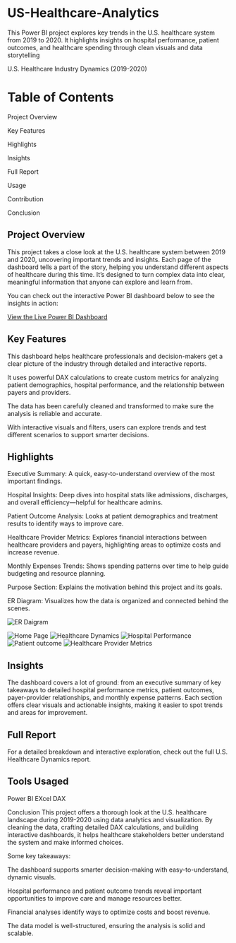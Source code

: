 # US-Healthcare-Analytics
This Power BI project explores key trends in the U.S. healthcare system from 2019 to 2020. It highlights insights on hospital performance, patient outcomes, and healthcare spending through clean visuals and data storytelling

U.S. Healthcare Industry Dynamics (2019-2020)
# Table of Contents
Project Overview

Key Features

Highlights

Insights

Full Report

Usage

Contribution

Conclusion

## Project Overview
This project takes a close look at the U.S. healthcare system between 2019 and 2020, uncovering important trends and insights. Each page of the dashboard tells a part of the story, helping you understand different aspects of healthcare during this time. It’s designed to turn complex data into clear, meaningful information that anyone can explore and learn from.

You can check out the interactive Power BI dashboard below to see the insights in action:

[View the Live Power BI Dashboard](https://app.powerbi.com/view?r=eyJrIjoiMzEyY2IwY2YtZjBiMS00M2QzLWFiYjAtNGM0NGUxNTQ3NzdhIiwidCI6IjNlY2M1NzU2LTU5MTMtNDI1Ni1iMGYwLTgyNzYzNjUzZGQzYyJ9&pageName=ReportSection672bb73c9fa7ba72be8a)


## Key Features
This dashboard helps healthcare professionals and decision-makers get a clear picture of the industry through detailed and interactive reports.

It uses powerful DAX calculations to create custom metrics for analyzing patient demographics, hospital performance, and the relationship between payers and providers.

The data has been carefully cleaned and transformed to make sure the analysis is reliable and accurate.

With interactive visuals and filters, users can explore trends and test different scenarios to support smarter decisions.

## Highlights
Executive Summary: A quick, easy-to-understand overview of the most important findings.

Hospital Insights: Deep dives into hospital stats like admissions, discharges, and overall efficiency—helpful for healthcare admins.

Patient Outcome Analysis: Looks at patient demographics and treatment results to identify ways to improve care.

Healthcare Provider Metrics: Explores financial interactions between healthcare providers and payers, highlighting areas to optimize costs and increase revenue.

Monthly Expenses Trends: Shows spending patterns over time to help guide budgeting and resource planning.

Purpose Section: Explains the motivation behind this project and its goals.

ER Diagram: Visualizes how the data is organized and connected behind the scenes.

![ER Daigram](https://github.com/bhaskaranalytics/US-Healthcare-Analytics/blob/main/Assests/er_diagram.png)

![Home Page](https://github.com/bhaskaranalytics/US-Healthcare-Analytics/blob/main/Assests/H1.jpg)
![Healthcare  Dynamics](https://github.com/bhaskaranalytics/US-Healthcare-Analytics/blob/main/Assests/H2.jpg)
![Hospital Performance](https://github.com/bhaskaranalytics/US-Healthcare-Analytics/blob/main/Assests/H3.jpg)
![Patient outcome](https://github.com/bhaskaranalytics/US-Healthcare-Analytics/blob/main/Assests/H4.jpg)
![Healthcare Provider Metrics](https://github.com/bhaskaranalytics/US-Healthcare-Analytics/blob/main/Assests/H5.jpg)

## Insights
The dashboard covers a lot of ground: from an executive summary of key takeaways to detailed hospital performance metrics, patient outcomes, payer-provider relationships, and monthly expense patterns. Each section offers clear visuals and actionable insights, making it easier to spot trends and areas for improvement.

## Full Report
For a detailed breakdown and interactive exploration, check out the full U.S. Healthcare Dynamics report.

## Tools Usaged
   Power BI
   EXcel
   DAX


Conclusion
This project offers a thorough look at the U.S. healthcare landscape during 2019-2020 using data analytics and visualization. By cleaning the data, crafting detailed DAX calculations, and building interactive dashboards, it helps healthcare stakeholders better understand the system and make informed choices.

Some key takeaways:

The dashboard supports smarter decision-making with easy-to-understand, dynamic visuals.

Hospital performance and patient outcome trends reveal important opportunities to improve care and manage resources better.

Financial analyses identify ways to optimize costs and boost revenue.

The data model is well-structured, ensuring the analysis is solid and scalable.



